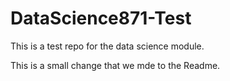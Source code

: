 # DataScience871-Test
This is a test repo for the data science module.

This is a small change that we mde to the Readme.
